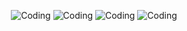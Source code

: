 <!DOCTYPE html>
<html>
<head>

</head>
<body>

<p align="center">
 <img  alt="Coding" src="https://github.com/Abhisekhcoc219/todoList/blob/master/screenshots/splash_screen.jpeg" width"300">
<img  alt="Coding" src="https://github.com/Abhisekhcoc219/todoList/blob/master/screenshots/home_screen.jpeg" width"300">
<img  alt="Coding" src="https://github.com/Abhisekhcoc219/todoList/blob/master/screenshots/home_screen2.jpeg" width"300">
<img  alt="Coding" src="https://github.com/Abhisekhcoc219/todoList/blob/master/screenshots/note_screen.jpeg" width"300">
</p>
 
</body>
</html>
